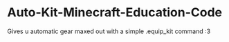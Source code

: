 # Auto-Kit-Minecraft-Education-Code
Gives u automatic gear maxed out with a simple .equip_kit command :3
